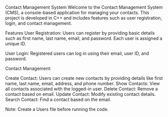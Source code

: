 Contact Management System
Welcome to the Contact Management System (CMS), a console-based application for managing your contacts. This project is developed in C++ and includes features such as user registration, login, and contact management.

Features
User Registration: Users can register by providing basic details such as first name, last name, email, and password. Each user is assigned a unique ID.

User Login: Registered users can log in using their email, user ID, and password.

Contact Management:

Create Contact: Users can create new contacts by providing details like first name, last name, email, address, and phone number.
Show Contacts: View all contacts associated with the logged-in user.
Delete Contact: Remove a contact based on email.
Update Contact: Modify existing contact details.
Search Contact: Find a contact based on the email.

Note: Create a Users file before running the code.



